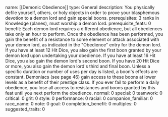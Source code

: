 name: [[Demonic Obedience]]
type: General
description: You physically defile yourself, others, or holy objects in order to prove your blasphemous devotion to a demon lord and gain special boons.
prerequisites: 3 ranks in Knowledge (planes), must worship a demon lord.
prerequisite_feats: 0
benefit: Each demon lord requires a different obedience, but all obediences take only an hour to perform. Once the obedience has been performed, you gain the benefit of a resistance to some element or attack associated with your demon lord, as indicated in the "Obedience" entry for the demon lord. If you have at least 12 Hit Dice, you also gain the first boon granted by your demon lord upon undertaking your obedience. If you have at least 16 Hit Dice, you also gain the demon lord's second boon. If you have 20 Hit Dice or more, you also gain the demon lord's third and final boon. Unless a specific duration or number of uses per day is listed, a boon's effects are constant. Demoniacs (see page 46) gain access to these boons at lower levels as a benefit of their prestige class. If you ever fail to perform a daily obedience, you lose all access to resistances and boons granted by this feat until you next perform the obedience.
normal: 0
special: 0
teamwork: 0
critical: 0
grit: 0
style: 0
performance: 0
racial: 0
companion_familiar: 0
race_name: 0
note: 0
goal: 0
completion_benefit: 0
multiples: 0
suggested_traits: 0
